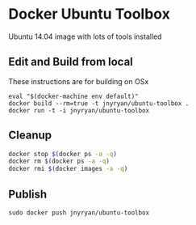 # Docker Ubuntu Toolbox

  Ubuntu 14.04 image with lots of tools installed

## Edit and Build from local

These instructions are for building on OSx

```
eval "$(docker-machine env default)"
docker build --rm=true -t jnyryan/ubuntu-toolbox .
docker run -t -i jnyryan/ubuntu-toolbox
```

## Cleanup

``` bash
docker stop $(docker ps -a -q)
docker rm $(docker ps -a -q)
docker rmi $(docker images -a -q)
```

## Publish

```
sudo docker push jnyryan/ubuntu-toolbox
```
